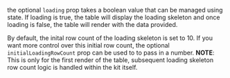 the optional `loading` prop takes a boolean value that can be managed using state. If loading is true, the table will display the loading skeleton and once loading is false, the table will render with the data provided. 

By default, the inital row count of the loading skeleton is set to 10. If you want more control over this initial row count, the optional `initialLoadingRowCount` prop can be used to to pass in a number. __NOTE__: This is only for the first render of the table, subsequent loading skeleton row count logic is handled within the kit itself.